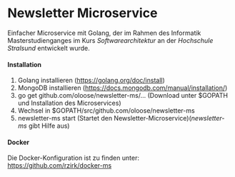 # Newsletter Microservice
Einfacher Microservice mit Golang, der im Rahmen des Informatik Masterstudienganges im Kurs *Softwarearchitektur* an der *Hochschule Stralsund* entwickelt wurde.

#### Installation
1. Golang installieren (https://golang.org/doc/install)
2. MongoDB installieren (https://docs.mongodb.com/manual/installation/)
3. go get github.com/oloose/newsletter-ms/... (Download unter $GOPATH und Installation des Microservices)
4. Wechsel in $GOPATH/src/github.com/oloose/newsletter-ms
5. newsletter-ms start (Startet den Newsletter-Microservice)(*newsletter-ms* gibt Hilfe aus)

#### Docker
Die Docker-Konfiguration ist zu finden unter: https://github.com/rzirk/docker-ms
